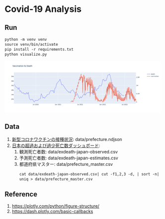 # Covid-19 Analysis

## Run

```
python -m venv venv
source venv/bin/activate
pip install -r requirements.txt
python visualize.py
```

![](docs/image-01.png)

## Data

1. [新型コロナワクチンの接種状況](https://info.vrs.digital.go.jp/dashboard): data/prefecture.ndjson
1. [日本の超過および過少死亡数ダッシュボード](https://exdeaths-japan.org/graph/weekly/):
    1. 観測死亡者数: data/exdeath-japan-observed.csv
    1. 予測死亡者数: data/exdeath-japan-estimates.csv
    1. 都道府県マスター: data/prefecture_master.csv
        ```
        cat data/exdeath-japan-observed.csv| cut -f1,2,3 -d, | sort -n| uniq > data/prefecture_master.csv
        ```

## Reference
1. https://plotly.com/python/figure-structure/
1. https://dash.plotly.com/basic-callbacks
